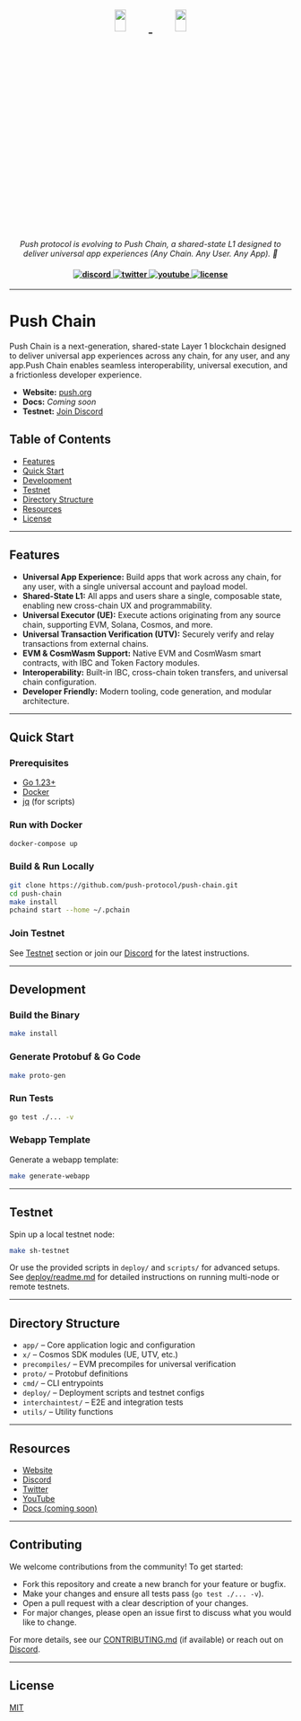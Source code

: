 <h1 align="center">
    <a href="https://push.org/#gh-light-mode-only">
    <img width='20%' height='10%' src="https://res.cloudinary.com/dx8mqtt0p/image/upload/t_pushchain_logo/Screenshot_2025-07-15_at_11.35.04_AM_wxoldu">
    </a>
    <a href="https://push.org/#gh-dark-mode-only">
    <img width='20%' height='10%' src="https://res.cloudinary.com/dx8mqtt0p/image/upload/t_pushchain_logo/Screenshot_2025-07-15_at_11.35.04_AM_wxoldu">
    </a>
</h1>

<p align="center">
  <i>Push protocol is evolving to Push Chain, a shared-state L1 designed to deliver universal app experiences (Any Chain. Any User. Any App). 🚀</i>
</p>

<h4 align="center">
  <a href="https://discord.com/invite/pushprotocol">
    <img src="https://img.shields.io/badge/discord-7289da.svg?style=flat-square" alt="discord">
  </a>
  <a href="https://twitter.com/pushprotocol">
    <img src="https://img.shields.io/badge/twitter-18a1d6.svg?style=flat-square" alt="twitter">
  </a>
  <a href="https://www.youtube.com/@pushprotocol">
    <img src="https://img.shields.io/badge/youtube-d95652.svg?style=flat-square&" alt="youtube">
  </a>
  <a href="https://img.shields.io/badge/license-MIT-green.svg?style=flat-square" target="_blank">
    <img src="https://img.shields.io/badge/license-MIT-green.svg?style=flat-square" alt="license">
  </a>
</h4>

---

# Push Chain

Push Chain is a next-generation, shared-state Layer 1 blockchain designed to deliver universal app experiences across any chain, for any user, and any app.Push Chain enables seamless interoperability, universal execution, and a frictionless developer experience.

- **Website:** [push.org](https://push.org)
- **Docs:** _Coming soon_
- **Testnet:** [Join Discord](https://discord.com/invite/pushprotocol)

## Table of Contents
- [Features](#features)
- [Quick Start](#quick-start)
- [Development](#development)
- [Testnet](#testnet)
- [Directory Structure](#directory-structure)
- [Resources](#resources)
- [License](#license)

---

## Features

- **Universal App Experience:** Build apps that work across any chain, for any user, with a single universal account and payload model.
- **Shared-State L1:** All apps and users share a single, composable state, enabling new cross-chain UX and programmability.
- **Universal Executor (UE):** Execute actions originating from any source chain, supporting EVM, Solana, Cosmos, and more.
- **Universal Transaction Verification (UTV):** Securely verify and relay transactions from external chains.
- **EVM & CosmWasm Support:** Native EVM and CosmWasm smart contracts, with IBC and Token Factory modules.
- **Interoperability:** Built-in IBC, cross-chain token transfers, and universal chain configuration.
- **Developer Friendly:** Modern tooling, code generation, and modular architecture.

---

## Quick Start

### Prerequisites
- [Go 1.23+](https://golang.org/dl/)
- [Docker](https://www.docker.com/)
- [jq](https://stedolan.github.io/jq/download/) (for scripts)

### Run with Docker
```sh
docker-compose up
```

### Build & Run Locally
```sh
git clone https://github.com/push-protocol/push-chain.git
cd push-chain
make install
pchaind start --home ~/.pchain
```

### Join Testnet
See [Testnet](#testnet) section or join our [Discord](https://discord.com/invite/pushprotocol) for the latest instructions.

---

## Development

### Build the Binary
```sh
make install
```

### Generate Protobuf & Go Code
```sh
make proto-gen
```

### Run Tests
```sh
go test ./... -v
```

### Webapp Template
Generate a webapp template:
```sh
make generate-webapp
```

---

## Testnet

Spin up a local testnet node:
```sh
make sh-testnet
```

Or use the provided scripts in `deploy/` and `scripts/` for advanced setups. See [deploy/readme.md](deploy/readme.md) for detailed instructions on running multi-node or remote testnets.

---

## Directory Structure

- `app/`         – Core application logic and configuration
- `x/`           – Cosmos SDK modules (UE, UTV, etc.)
- `precompiles/` – EVM precompiles for universal verification
- `proto/`       – Protobuf definitions
- `cmd/`         – CLI entrypoints
- `deploy/`      – Deployment scripts and testnet configs
- `interchaintest/` – E2E and integration tests
- `utils/`       – Utility functions

---

## Resources
- [Website](https://push.org)
- [Discord](https://discord.com/invite/pushprotocol)
- [Twitter](https://twitter.com/pushprotocol)
- [YouTube](https://www.youtube.com/@pushprotocol)
- [Docs (coming soon)](https://push.org)

---

## Contributing

We welcome contributions from the community! To get started:

- Fork this repository and create a new branch for your feature or bugfix.
- Make your changes and ensure all tests pass (`go test ./... -v`).
- Open a pull request with a clear description of your changes.
- For major changes, please open an issue first to discuss what you would like to change.

For more details, see our [CONTRIBUTING.md](CONTRIBUTING.md) (if available) or reach out on [Discord](https://discord.com/invite/pushprotocol).

---

## License

[MIT](LICENSE)
